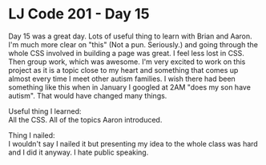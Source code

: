 # LJ Code 201 - Day 15  

Day 15 was a great day. Lots of useful thing to learn with Brian and Aaron. I'm much more clear on "this" (Not a pun. Seriously.) and going through the whole CSS involved in building a page was great. I feel less lost in CSS.  
Then group work, which was awesome. I'm very excited to work on this project as it is a topic close to my heart and something that comes up almost every time I meet other autism families. I wish there had been something like this when in January I googled at 2AM "does my son have autism". That would have changed many things.  

Useful thing I learned:  
All the CSS. All of the topics Aaron introduced.  

Thing I nailed:  
I wouldn't say I nailed it but presenting my idea to the whole class was hard and I did it anyway. I hate public speaking.
